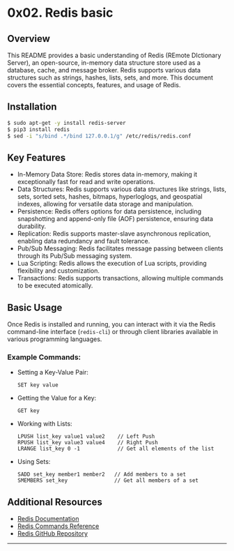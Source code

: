 # 0x02. Redis basic

## Overview
This README provides a basic understanding of Redis (REmote DIctionary Server), an open-source, in-memory data structure store used as a database, cache, and message broker. Redis supports various data structures such as strings, hashes, lists, sets, and more. This document covers the essential concepts, features, and usage of Redis.

## Installation
```bash
$ sudo apt-get -y install redis-server
$ pip3 install redis
$ sed -i "s/bind .*/bind 127.0.0.1/g" /etc/redis/redis.conf
```
## Key Features

- In-Memory Data Store: Redis stores data in-memory, making it exceptionally fast for read and write operations.
- Data Structures: Redis supports various data structures like strings, lists, sets, sorted sets, hashes, bitmaps, hyperloglogs, and geospatial indexes, allowing for versatile data storage and manipulation.
- Persistence: Redis offers options for data persistence, including snapshotting and append-only file (AOF) persistence, ensuring data durability.
- Replication: Redis supports master-slave asynchronous replication, enabling data redundancy and fault tolerance.
- Pub/Sub Messaging: Redis facilitates message passing between clients through its Pub/Sub messaging system.
- Lua Scripting: Redis allows the execution of Lua scripts, providing flexibility and customization.
- Transactions: Redis supports transactions, allowing multiple commands to be executed atomically.

## Basic Usage
Once Redis is installed and running, you can interact with it via the Redis command-line interface (`redis-cli`) or through client libraries available in various programming languages.

### Example Commands:
- Setting a Key-Value Pair:
  ```
  SET key value
  ```

- Getting the Value for a Key:
  ```
  GET key
  ```

- Working with Lists:
  ```
  LPUSH list_key value1 value2    // Left Push
  RPUSH list_key value3 value4    // Right Push
  LRANGE list_key 0 -1            // Get all elements of the list
  ```

- Using Sets:
  ```
  SADD set_key member1 member2   // Add members to a set
  SMEMBERS set_key               // Get all members of a set
  ```

## Additional Resources
- [Redis Documentation](https://redis.io/documentation)
- [Redis Commands Reference](https://redis.io/commands)
- [Redis GitHub Repository](https://github.com/redis/redis)
---
